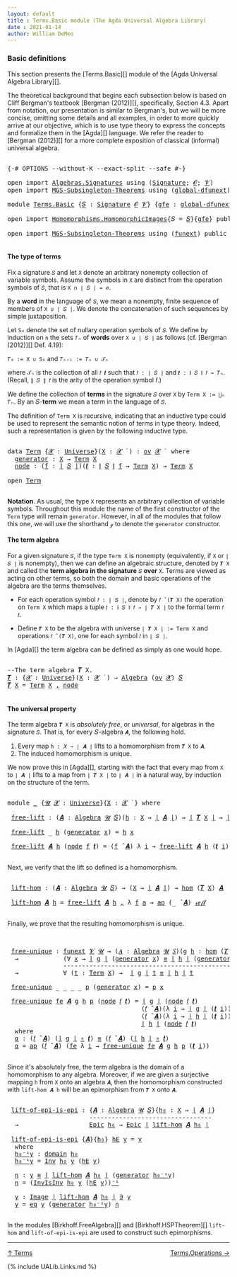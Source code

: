 ```yaml
---
layout: default
title : Terms.Basic module (The Agda Universal Algebra Library)
date : 2021-01-14
author: William DeMeo
---
```


### <a id="basic-definitions">Basic definitions</a>

This section presents the [Terms.Basic][] module of the [Agda Universal Algebra Library][].

The theoretical background that begins each subsection below is based on Cliff Bergman's textbook [Bergman (2012)][], specifically, Section 4.3.  Apart from notation, our presentation is similar to Bergman's, but we will be more concise, omitting some details and all examples, in order to more quickly arrive at our objective, which is to use type theory to express the concepts and formalize them in the [Agda][] language.  We refer the reader to [Bergman (2012)][] for a more complete exposition of classical (informal) universal algebra.

<pre class="Agda">

<a id="833" class="Symbol">{-#</a> <a id="837" class="Keyword">OPTIONS</a> <a id="845" class="Pragma">--without-K</a> <a id="857" class="Pragma">--exact-split</a> <a id="871" class="Pragma">--safe</a> <a id="878" class="Symbol">#-}</a>

<a id="883" class="Keyword">open</a> <a id="888" class="Keyword">import</a> <a id="895" href="Algebras.Signatures.html" class="Module">Algebras.Signatures</a> <a id="915" class="Keyword">using</a> <a id="921" class="Symbol">(</a><a id="922" href="Algebras.Signatures.html#1299" class="Function">Signature</a><a id="931" class="Symbol">;</a> <a id="933" href="Prelude.Preliminaries.html#5600" class="Generalizable">𝓞</a><a id="934" class="Symbol">;</a> <a id="936" href="Universes.html#262" class="Generalizable">𝓥</a><a id="937" class="Symbol">)</a>
<a id="939" class="Keyword">open</a> <a id="944" class="Keyword">import</a> <a id="951" href="MGS-Subsingleton-Theorems.html" class="Module">MGS-Subsingleton-Theorems</a> <a id="977" class="Keyword">using</a> <a id="983" class="Symbol">(</a><a id="984" href="MGS-Subsingleton-Theorems.html#3468" class="Function">global-dfunext</a><a id="998" class="Symbol">)</a>

<a id="1001" class="Keyword">module</a> <a id="1008" href="Terms.Basic.html" class="Module">Terms.Basic</a> <a id="1020" class="Symbol">{</a><a id="1021" href="Terms.Basic.html#1021" class="Bound">𝑆</a> <a id="1023" class="Symbol">:</a> <a id="1025" href="Algebras.Signatures.html#1299" class="Function">Signature</a> <a id="1035" href="Prelude.Preliminaries.html#5600" class="Generalizable">𝓞</a> <a id="1037" href="Universes.html#262" class="Generalizable">𝓥</a><a id="1038" class="Symbol">}</a> <a id="1040" class="Symbol">{</a><a id="1041" href="Terms.Basic.html#1041" class="Bound">gfe</a> <a id="1045" class="Symbol">:</a> <a id="1047" href="MGS-Subsingleton-Theorems.html#3468" class="Function">global-dfunext</a><a id="1061" class="Symbol">}</a> <a id="1063" class="Keyword">where</a>

<a id="1070" class="Keyword">open</a> <a id="1075" class="Keyword">import</a> <a id="1082" href="Homomorphisms.HomomorphicImages.html" class="Module">Homomorphisms.HomomorphicImages</a><a id="1113" class="Symbol">{</a><a id="1114" class="Argument">𝑆</a> <a id="1116" class="Symbol">=</a> <a id="1118" href="Terms.Basic.html#1021" class="Bound">𝑆</a><a id="1119" class="Symbol">}{</a><a id="1121" href="Terms.Basic.html#1041" class="Bound">gfe</a><a id="1124" class="Symbol">}</a> <a id="1126" class="Keyword">public</a>

<a id="1134" class="Keyword">open</a> <a id="1139" class="Keyword">import</a> <a id="1146" href="MGS-Subsingleton-Theorems.html" class="Module">MGS-Subsingleton-Theorems</a> <a id="1172" class="Keyword">using</a> <a id="1178" class="Symbol">(</a><a id="1179" href="MGS-FunExt-from-Univalence.html#393" class="Function">funext</a><a id="1185" class="Symbol">)</a> <a id="1187" class="Keyword">public</a>

</pre>

#### <a id="the-type-of-terms">The type of terms</a>

Fix a signature `𝑆` and let `X` denote an arbitrary nonempty collection of variable symbols. Assume the symbols in `X` are distinct from the operation symbols of `𝑆`, that is `X ∩ ∣ 𝑆 ∣ = ∅`.

By a **word** in the language of `𝑆`, we mean a nonempty, finite sequence of members of `X ∪ ∣ 𝑆 ∣`. We denote the concatenation of such sequences by simple juxtaposition.

Let `S₀` denote the set of nullary operation symbols of `𝑆`. We define by induction on `n` the sets `𝑇ₙ` of **words** over `X ∪ ∣ 𝑆 ∣` as follows (cf. [Bergman (2012)][] Def. 4.19):

`𝑇₀ := X ∪ S₀` and `𝑇ₙ₊₁ := 𝑇ₙ ∪ 𝒯ₙ`

where `𝒯ₙ` is the collection of all `𝑓 𝒕` such that `𝑓 : ∣ 𝑆 ∣` and `𝒕 : ∥ 𝑆 ∥ 𝑓 → 𝑇ₙ`. (Recall, `∥ 𝑆 ∥ 𝑓` is the arity of the operation symbol 𝑓.)

We define the collection of **terms** in the signature `𝑆` over `X` by `Term X := ⋃ₙ 𝑇ₙ`. By an 𝑆-**term** we mean a term in the language of `𝑆`.

The definition of `Term X` is recursive, indicating that an inductive type could be used to represent the semantic notion of terms in type theory. Indeed, such a representation is given by the following inductive type.

<pre class="Agda">

<a id="2378" class="Keyword">data</a> <a id="Term"></a><a id="2383" href="Terms.Basic.html#2383" class="Datatype">Term</a> <a id="2388" class="Symbol">{</a><a id="2389" href="Terms.Basic.html#2389" class="Bound">𝓧</a> <a id="2391" class="Symbol">:</a> <a id="2393" href="Agda.Primitive.html#423" class="Function">Universe</a><a id="2401" class="Symbol">}(</a><a id="2403" href="Terms.Basic.html#2403" class="Bound">X</a> <a id="2405" class="Symbol">:</a> <a id="2407" href="Terms.Basic.html#2389" class="Bound">𝓧</a> <a id="2409" href="Universes.html#403" class="Function Operator">̇</a> <a id="2411" class="Symbol">)</a> <a id="2413" class="Symbol">:</a> <a id="2415" href="Algebras.Products.html#1918" class="Function">ov</a> <a id="2418" href="Terms.Basic.html#2389" class="Bound">𝓧</a> <a id="2420" href="Universes.html#403" class="Function Operator">̇</a>  <a id="2423" class="Keyword">where</a>
  <a id="Term.generator"></a><a id="2431" href="Terms.Basic.html#2431" class="InductiveConstructor">generator</a> <a id="2441" class="Symbol">:</a> <a id="2443" href="Terms.Basic.html#2403" class="Bound">X</a> <a id="2445" class="Symbol">→</a> <a id="2447" href="Terms.Basic.html#2383" class="Datatype">Term</a> <a id="2452" href="Terms.Basic.html#2403" class="Bound">X</a>
  <a id="Term.node"></a><a id="2456" href="Terms.Basic.html#2456" class="InductiveConstructor">node</a> <a id="2461" class="Symbol">:</a> <a id="2463" class="Symbol">(</a><a id="2464" href="Terms.Basic.html#2464" class="Bound">f</a> <a id="2466" class="Symbol">:</a> <a id="2468" href="Prelude.Preliminaries.html#13569" class="Function Operator">∣</a> <a id="2470" href="Terms.Basic.html#1021" class="Bound">𝑆</a> <a id="2472" href="Prelude.Preliminaries.html#13569" class="Function Operator">∣</a><a id="2473" class="Symbol">)(</a><a id="2475" href="Terms.Basic.html#2475" class="Bound">𝒕</a> <a id="2477" class="Symbol">:</a> <a id="2479" href="Prelude.Preliminaries.html#13647" class="Function Operator">∥</a> <a id="2481" href="Terms.Basic.html#1021" class="Bound">𝑆</a> <a id="2483" href="Prelude.Preliminaries.html#13647" class="Function Operator">∥</a> <a id="2485" href="Terms.Basic.html#2464" class="Bound">f</a> <a id="2487" class="Symbol">→</a> <a id="2489" href="Terms.Basic.html#2383" class="Datatype">Term</a> <a id="2494" href="Terms.Basic.html#2403" class="Bound">X</a><a id="2495" class="Symbol">)</a> <a id="2497" class="Symbol">→</a> <a id="2499" href="Terms.Basic.html#2383" class="Datatype">Term</a> <a id="2504" href="Terms.Basic.html#2403" class="Bound">X</a>

<a id="2507" class="Keyword">open</a> <a id="2512" href="Terms.Basic.html#2383" class="Module">Term</a>

</pre>

**Notation**. As usual, the type `X` represents an arbitrary collection of variable symbols. Throughout this module the name of the first constructor of the `Term` type will remain `generator`. However, in all of the modules that follow this one, we will use the shorthand `ℊ` to denote the `generator` constructor.



#### <a id="the-term-algebra">The term algebra</a>

For a given signature `𝑆`, if the type `Term X` is nonempty (equivalently, if `X` or `∣ 𝑆 ∣` is nonempty), then we can define an algebraic structure, denoted by `𝑻 X` and called the **term algebra in the signature** `𝑆` **over** `X`.  Terms are viewed as acting on other terms, so both the domain and basic operations of the algebra are the terms themselves.

* For each operation symbol `𝑓 : ∣ 𝑆 ∣`, denote by `𝑓 ̂ (𝑻 X)` the operation on `Term X` which maps a tuple `𝑡 : ∥ 𝑆 ∥ 𝑓 → ∣ 𝑻 X ∣` to the formal term `𝑓 𝑡`.

* Define `𝑻 X` to be the algebra with universe `∣ 𝑻 X ∣ := Term X` and operations `𝑓 ̂ (𝑻 X)`, one for each symbol `𝑓` in `∣ 𝑆 ∣`.

In [Agda][] the term algebra can be defined as simply as one would hope.

<pre class="Agda">

<a id="3640" class="Comment">--The term algebra 𝑻 X.</a>
<a id="𝑻"></a><a id="3664" href="Terms.Basic.html#3664" class="Function">𝑻</a> <a id="3666" class="Symbol">:</a> <a id="3668" class="Symbol">{</a><a id="3669" href="Terms.Basic.html#3669" class="Bound">𝓧</a> <a id="3671" class="Symbol">:</a> <a id="3673" href="Agda.Primitive.html#423" class="Function">Universe</a><a id="3681" class="Symbol">}(</a><a id="3683" href="Terms.Basic.html#3683" class="Bound">X</a> <a id="3685" class="Symbol">:</a> <a id="3687" href="Terms.Basic.html#3669" class="Bound">𝓧</a> <a id="3689" href="Universes.html#403" class="Function Operator">̇</a> <a id="3691" class="Symbol">)</a> <a id="3693" class="Symbol">→</a> <a id="3695" href="Algebras.Algebras.html#694" class="Function">Algebra</a> <a id="3703" class="Symbol">(</a><a id="3704" href="Algebras.Products.html#1918" class="Function">ov</a> <a id="3707" href="Terms.Basic.html#3669" class="Bound">𝓧</a><a id="3708" class="Symbol">)</a> <a id="3710" href="Terms.Basic.html#1021" class="Bound">𝑆</a>
<a id="3712" href="Terms.Basic.html#3664" class="Function">𝑻</a> <a id="3714" href="Terms.Basic.html#3714" class="Bound">X</a> <a id="3716" class="Symbol">=</a> <a id="3718" href="Terms.Basic.html#2383" class="Datatype">Term</a> <a id="3723" href="Terms.Basic.html#3714" class="Bound">X</a> <a id="3725" href="Prelude.Preliminaries.html#14564" class="InductiveConstructor Operator">,</a> <a id="3727" href="Terms.Basic.html#2456" class="InductiveConstructor">node</a>

</pre>



#### <a id="the-universal-property">The universal property</a>

The term algebra `𝑻 X` is *absolutely free*, or *universal*, for algebras in the signature `𝑆`. That is, for every 𝑆-algebra `𝑨`, the following hold.

1.  Every map `h : 𝑋 → ∣ 𝑨 ∣` lifts to a homomorphism from `𝑻 X` to `𝑨`.
2.  The induced homomorphism is unique.

We now prove this in [Agda][], starting with the fact that every map from `X` to `∣ 𝑨 ∣` lifts to a map from `∣ 𝑻 X ∣` to `∣ 𝑨 ∣` in a natural way, by induction on the structure of the term.

<pre class="Agda">

<a id="4282" class="Keyword">module</a> <a id="4289" href="Terms.Basic.html#4289" class="Module">_</a> <a id="4291" class="Symbol">{</a><a id="4292" href="Terms.Basic.html#4292" class="Bound">𝓤</a> <a id="4294" href="Terms.Basic.html#4294" class="Bound">𝓧</a> <a id="4296" class="Symbol">:</a> <a id="4298" href="Agda.Primitive.html#423" class="Function">Universe</a><a id="4306" class="Symbol">}{</a><a id="4308" href="Terms.Basic.html#4308" class="Bound">X</a> <a id="4310" class="Symbol">:</a> <a id="4312" href="Terms.Basic.html#4294" class="Bound">𝓧</a> <a id="4314" href="Universes.html#403" class="Function Operator">̇</a> <a id="4316" class="Symbol">}</a> <a id="4318" class="Keyword">where</a>

 <a id="4326" href="Terms.Basic.html#4326" class="Function">free-lift</a> <a id="4336" class="Symbol">:</a> <a id="4338" class="Symbol">(</a><a id="4339" href="Terms.Basic.html#4339" class="Bound">𝑨</a> <a id="4341" class="Symbol">:</a> <a id="4343" href="Algebras.Algebras.html#694" class="Function">Algebra</a> <a id="4351" href="Terms.Basic.html#4292" class="Bound">𝓤</a> <a id="4353" href="Terms.Basic.html#1021" class="Bound">𝑆</a><a id="4354" class="Symbol">)(</a><a id="4356" href="Terms.Basic.html#4356" class="Bound">h</a> <a id="4358" class="Symbol">:</a> <a id="4360" href="Terms.Basic.html#4308" class="Bound">X</a> <a id="4362" class="Symbol">→</a> <a id="4364" href="Prelude.Preliminaries.html#13569" class="Function Operator">∣</a> <a id="4366" href="Terms.Basic.html#4339" class="Bound">𝑨</a> <a id="4368" href="Prelude.Preliminaries.html#13569" class="Function Operator">∣</a><a id="4369" class="Symbol">)</a> <a id="4371" class="Symbol">→</a> <a id="4373" href="Prelude.Preliminaries.html#13569" class="Function Operator">∣</a> <a id="4375" href="Terms.Basic.html#3664" class="Function">𝑻</a> <a id="4377" href="Terms.Basic.html#4308" class="Bound">X</a> <a id="4379" href="Prelude.Preliminaries.html#13569" class="Function Operator">∣</a> <a id="4381" class="Symbol">→</a> <a id="4383" href="Prelude.Preliminaries.html#13569" class="Function Operator">∣</a> <a id="4385" href="Terms.Basic.html#4339" class="Bound">𝑨</a> <a id="4387" href="Prelude.Preliminaries.html#13569" class="Function Operator">∣</a>

 <a id="4391" href="Terms.Basic.html#4326" class="Function">free-lift</a> <a id="4401" class="Symbol">_</a> <a id="4403" href="Terms.Basic.html#4403" class="Bound">h</a> <a id="4405" class="Symbol">(</a><a id="4406" href="Terms.Basic.html#2431" class="InductiveConstructor">generator</a> <a id="4416" href="Terms.Basic.html#4416" class="Bound">x</a><a id="4417" class="Symbol">)</a> <a id="4419" class="Symbol">=</a> <a id="4421" href="Terms.Basic.html#4403" class="Bound">h</a> <a id="4423" href="Terms.Basic.html#4416" class="Bound">x</a>

 <a id="4427" href="Terms.Basic.html#4326" class="Function">free-lift</a> <a id="4437" href="Terms.Basic.html#4437" class="Bound">𝑨</a> <a id="4439" href="Terms.Basic.html#4439" class="Bound">h</a> <a id="4441" class="Symbol">(</a><a id="4442" href="Terms.Basic.html#2456" class="InductiveConstructor">node</a> <a id="4447" href="Terms.Basic.html#4447" class="Bound">f</a> <a id="4449" href="Terms.Basic.html#4449" class="Bound">𝒕</a><a id="4450" class="Symbol">)</a> <a id="4452" class="Symbol">=</a> <a id="4454" class="Symbol">(</a><a id="4455" href="Terms.Basic.html#4447" class="Bound">f</a> <a id="4457" href="Algebras.Algebras.html#2997" class="Function Operator">̂</a> <a id="4459" href="Terms.Basic.html#4437" class="Bound">𝑨</a><a id="4460" class="Symbol">)</a> <a id="4462" class="Symbol">λ</a> <a id="4464" href="Terms.Basic.html#4464" class="Bound">i</a> <a id="4466" class="Symbol">→</a> <a id="4468" href="Terms.Basic.html#4326" class="Function">free-lift</a> <a id="4478" href="Terms.Basic.html#4437" class="Bound">𝑨</a> <a id="4480" href="Terms.Basic.html#4439" class="Bound">h</a> <a id="4482" class="Symbol">(</a><a id="4483" href="Terms.Basic.html#4449" class="Bound">𝒕</a> <a id="4485" href="Terms.Basic.html#4464" class="Bound">i</a><a id="4486" class="Symbol">)</a>

</pre>

Next, we verify that the lift so defined is a homomorphism.

<pre class="Agda">

 <a id="4577" href="Terms.Basic.html#4577" class="Function">lift-hom</a> <a id="4586" class="Symbol">:</a> <a id="4588" class="Symbol">(</a><a id="4589" href="Terms.Basic.html#4589" class="Bound">𝑨</a> <a id="4591" class="Symbol">:</a> <a id="4593" href="Algebras.Algebras.html#694" class="Function">Algebra</a> <a id="4601" href="Terms.Basic.html#4292" class="Bound">𝓤</a> <a id="4603" href="Terms.Basic.html#1021" class="Bound">𝑆</a><a id="4604" class="Symbol">)</a> <a id="4606" class="Symbol">→</a> <a id="4608" class="Symbol">(</a><a id="4609" href="Terms.Basic.html#4308" class="Bound">X</a> <a id="4611" class="Symbol">→</a> <a id="4613" href="Prelude.Preliminaries.html#13569" class="Function Operator">∣</a> <a id="4615" href="Terms.Basic.html#4589" class="Bound">𝑨</a> <a id="4617" href="Prelude.Preliminaries.html#13569" class="Function Operator">∣</a><a id="4618" class="Symbol">)</a> <a id="4620" class="Symbol">→</a> <a id="4622" href="Homomorphisms.Basic.html#2343" class="Function">hom</a> <a id="4626" class="Symbol">(</a><a id="4627" href="Terms.Basic.html#3664" class="Function">𝑻</a> <a id="4629" href="Terms.Basic.html#4308" class="Bound">X</a><a id="4630" class="Symbol">)</a> <a id="4632" href="Terms.Basic.html#4589" class="Bound">𝑨</a>

 <a id="4636" href="Terms.Basic.html#4577" class="Function">lift-hom</a> <a id="4645" href="Terms.Basic.html#4645" class="Bound">𝑨</a> <a id="4647" href="Terms.Basic.html#4647" class="Bound">h</a> <a id="4649" class="Symbol">=</a> <a id="4651" href="Terms.Basic.html#4326" class="Function">free-lift</a> <a id="4661" href="Terms.Basic.html#4645" class="Bound">𝑨</a> <a id="4663" href="Terms.Basic.html#4647" class="Bound">h</a> <a id="4665" href="Prelude.Preliminaries.html#14564" class="InductiveConstructor Operator">,</a> <a id="4667" class="Symbol">λ</a> <a id="4669" href="Terms.Basic.html#4669" class="Bound">f</a> <a id="4671" href="Terms.Basic.html#4671" class="Bound">a</a> <a id="4673" class="Symbol">→</a> <a id="4675" href="MGS-MLTT.html#6613" class="Function">ap</a> <a id="4678" class="Symbol">(_</a> <a id="4681" href="Algebras.Algebras.html#2997" class="Function Operator">̂</a> <a id="4683" href="Terms.Basic.html#4645" class="Bound">𝑨</a><a id="4684" class="Symbol">)</a> <a id="4686" href="Prelude.Inverses.html#634" class="InductiveConstructor">𝓇ℯ𝒻𝓁</a>

</pre>

Finally, we prove that the resulting homomorphism is unique.

<pre class="Agda">


 <a id="4782" href="Terms.Basic.html#4782" class="Function">free-unique</a> <a id="4794" class="Symbol">:</a> <a id="4796" href="MGS-FunExt-from-Univalence.html#393" class="Function">funext</a> <a id="4803" href="Terms.Basic.html#1037" class="Bound">𝓥</a> <a id="4805" href="Terms.Basic.html#4292" class="Bound">𝓤</a> <a id="4807" class="Symbol">→</a> <a id="4809" class="Symbol">(</a><a id="4810" href="Terms.Basic.html#4810" class="Bound">𝑨</a> <a id="4812" class="Symbol">:</a> <a id="4814" href="Algebras.Algebras.html#694" class="Function">Algebra</a> <a id="4822" href="Terms.Basic.html#4292" class="Bound">𝓤</a> <a id="4824" href="Terms.Basic.html#1021" class="Bound">𝑆</a><a id="4825" class="Symbol">)(</a><a id="4827" href="Terms.Basic.html#4827" class="Bound">g</a> <a id="4829" href="Terms.Basic.html#4829" class="Bound">h</a> <a id="4831" class="Symbol">:</a> <a id="4833" href="Homomorphisms.Basic.html#2343" class="Function">hom</a> <a id="4837" class="Symbol">(</a><a id="4838" href="Terms.Basic.html#3664" class="Function">𝑻</a> <a id="4840" href="Terms.Basic.html#4308" class="Bound">X</a><a id="4841" class="Symbol">)</a> <a id="4843" href="Terms.Basic.html#4810" class="Bound">𝑨</a><a id="4844" class="Symbol">)</a>
  <a id="4848" class="Symbol">→</a>            <a id="4861" class="Symbol">(∀</a> <a id="4864" href="Terms.Basic.html#4864" class="Bound">x</a> <a id="4866" class="Symbol">→</a> <a id="4868" href="Prelude.Preliminaries.html#13569" class="Function Operator">∣</a> <a id="4870" href="Terms.Basic.html#4827" class="Bound">g</a> <a id="4872" href="Prelude.Preliminaries.html#13569" class="Function Operator">∣</a> <a id="4874" class="Symbol">(</a><a id="4875" href="Terms.Basic.html#2431" class="InductiveConstructor">generator</a> <a id="4885" href="Terms.Basic.html#4864" class="Bound">x</a><a id="4886" class="Symbol">)</a> <a id="4888" href="Prelude.Inverses.html#620" class="Datatype Operator">≡</a> <a id="4890" href="Prelude.Preliminaries.html#13569" class="Function Operator">∣</a> <a id="4892" href="Terms.Basic.html#4829" class="Bound">h</a> <a id="4894" href="Prelude.Preliminaries.html#13569" class="Function Operator">∣</a> <a id="4896" class="Symbol">(</a><a id="4897" href="Terms.Basic.html#2431" class="InductiveConstructor">generator</a> <a id="4907" href="Terms.Basic.html#4864" class="Bound">x</a><a id="4908" class="Symbol">))</a>
               <a id="4926" class="Comment">-------------------------------------------------</a>
  <a id="4978" class="Symbol">→</a>            <a id="4991" class="Symbol">∀</a> <a id="4993" class="Symbol">(</a><a id="4994" href="Terms.Basic.html#4994" class="Bound">t</a> <a id="4996" class="Symbol">:</a> <a id="4998" href="Terms.Basic.html#2383" class="Datatype">Term</a> <a id="5003" href="Terms.Basic.html#4308" class="Bound">X</a><a id="5004" class="Symbol">)</a> <a id="5006" class="Symbol">→</a>  <a id="5009" href="Prelude.Preliminaries.html#13569" class="Function Operator">∣</a> <a id="5011" href="Terms.Basic.html#4827" class="Bound">g</a> <a id="5013" href="Prelude.Preliminaries.html#13569" class="Function Operator">∣</a> <a id="5015" href="Terms.Basic.html#4994" class="Bound">t</a> <a id="5017" href="Prelude.Inverses.html#620" class="Datatype Operator">≡</a> <a id="5019" href="Prelude.Preliminaries.html#13569" class="Function Operator">∣</a> <a id="5021" href="Terms.Basic.html#4829" class="Bound">h</a> <a id="5023" href="Prelude.Preliminaries.html#13569" class="Function Operator">∣</a> <a id="5025" href="Terms.Basic.html#4994" class="Bound">t</a>

 <a id="5029" href="Terms.Basic.html#4782" class="Function">free-unique</a> <a id="5041" class="Symbol">_</a> <a id="5043" class="Symbol">_</a> <a id="5045" class="Symbol">_</a> <a id="5047" class="Symbol">_</a> <a id="5049" href="Terms.Basic.html#5049" class="Bound">p</a> <a id="5051" class="Symbol">(</a><a id="5052" href="Terms.Basic.html#2431" class="InductiveConstructor">generator</a> <a id="5062" href="Terms.Basic.html#5062" class="Bound">x</a><a id="5063" class="Symbol">)</a> <a id="5065" class="Symbol">=</a> <a id="5067" href="Terms.Basic.html#5049" class="Bound">p</a> <a id="5069" href="Terms.Basic.html#5062" class="Bound">x</a>

 <a id="5073" href="Terms.Basic.html#4782" class="Function">free-unique</a> <a id="5085" href="Terms.Basic.html#5085" class="Bound">fe</a> <a id="5088" href="Terms.Basic.html#5088" class="Bound">𝑨</a> <a id="5090" href="Terms.Basic.html#5090" class="Bound">g</a> <a id="5092" href="Terms.Basic.html#5092" class="Bound">h</a> <a id="5094" href="Terms.Basic.html#5094" class="Bound">p</a> <a id="5096" class="Symbol">(</a><a id="5097" href="Terms.Basic.html#2456" class="InductiveConstructor">node</a> <a id="5102" href="Terms.Basic.html#5102" class="Bound">𝑓</a> <a id="5104" href="Terms.Basic.html#5104" class="Bound">𝒕</a><a id="5105" class="Symbol">)</a> <a id="5107" class="Symbol">=</a> <a id="5109" href="Prelude.Preliminaries.html#13569" class="Function Operator">∣</a> <a id="5111" href="Terms.Basic.html#5090" class="Bound">g</a> <a id="5113" href="Prelude.Preliminaries.html#13569" class="Function Operator">∣</a> <a id="5115" class="Symbol">(</a><a id="5116" href="Terms.Basic.html#2456" class="InductiveConstructor">node</a> <a id="5121" href="Terms.Basic.html#5102" class="Bound">𝑓</a> <a id="5123" href="Terms.Basic.html#5104" class="Bound">𝒕</a><a id="5124" class="Symbol">)</a>            <a id="5137" href="MGS-MLTT.html#5997" class="Function Operator">≡⟨</a> <a id="5140" href="Prelude.Preliminaries.html#13647" class="Function Operator">∥</a> <a id="5142" href="Terms.Basic.html#5090" class="Bound">g</a> <a id="5144" href="Prelude.Preliminaries.html#13647" class="Function Operator">∥</a> <a id="5146" href="Terms.Basic.html#5102" class="Bound">𝑓</a> <a id="5148" href="Terms.Basic.html#5104" class="Bound">𝒕</a> <a id="5150" href="MGS-MLTT.html#5997" class="Function Operator">⟩</a>
                                    <a id="5188" class="Symbol">(</a><a id="5189" href="Terms.Basic.html#5102" class="Bound">𝑓</a> <a id="5191" href="Algebras.Algebras.html#2997" class="Function Operator">̂</a> <a id="5193" href="Terms.Basic.html#5088" class="Bound">𝑨</a><a id="5194" class="Symbol">)(λ</a> <a id="5198" href="Terms.Basic.html#5198" class="Bound">i</a> <a id="5200" class="Symbol">→</a> <a id="5202" href="Prelude.Preliminaries.html#13569" class="Function Operator">∣</a> <a id="5204" href="Terms.Basic.html#5090" class="Bound">g</a> <a id="5206" href="Prelude.Preliminaries.html#13569" class="Function Operator">∣</a> <a id="5208" class="Symbol">(</a><a id="5209" href="Terms.Basic.html#5104" class="Bound">𝒕</a> <a id="5211" href="Terms.Basic.html#5198" class="Bound">i</a><a id="5212" class="Symbol">))</a>   <a id="5217" href="MGS-MLTT.html#5997" class="Function Operator">≡⟨</a> <a id="5220" href="Terms.Basic.html#5384" class="Function">α</a> <a id="5222" href="MGS-MLTT.html#5997" class="Function Operator">⟩</a>
                                    <a id="5260" class="Symbol">(</a><a id="5261" href="Terms.Basic.html#5102" class="Bound">𝑓</a> <a id="5263" href="Algebras.Algebras.html#2997" class="Function Operator">̂</a> <a id="5265" href="Terms.Basic.html#5088" class="Bound">𝑨</a><a id="5266" class="Symbol">)(λ</a> <a id="5270" href="Terms.Basic.html#5270" class="Bound">i</a> <a id="5272" class="Symbol">→</a> <a id="5274" href="Prelude.Preliminaries.html#13569" class="Function Operator">∣</a> <a id="5276" href="Terms.Basic.html#5092" class="Bound">h</a> <a id="5278" href="Prelude.Preliminaries.html#13569" class="Function Operator">∣</a> <a id="5280" class="Symbol">(</a><a id="5281" href="Terms.Basic.html#5104" class="Bound">𝒕</a> <a id="5283" href="Terms.Basic.html#5270" class="Bound">i</a><a id="5284" class="Symbol">))</a>   <a id="5289" href="MGS-MLTT.html#5997" class="Function Operator">≡⟨</a> <a id="5292" class="Symbol">(</a><a id="5293" href="Prelude.Preliminaries.html#13647" class="Function Operator">∥</a> <a id="5295" href="Terms.Basic.html#5092" class="Bound">h</a> <a id="5297" href="Prelude.Preliminaries.html#13647" class="Function Operator">∥</a> <a id="5299" href="Terms.Basic.html#5102" class="Bound">𝑓</a> <a id="5301" href="Terms.Basic.html#5104" class="Bound">𝒕</a><a id="5302" class="Symbol">)</a><a id="5303" href="MGS-MLTT.html#6125" class="Function Operator">⁻¹</a> <a id="5306" href="MGS-MLTT.html#5997" class="Function Operator">⟩</a>
                                    <a id="5344" href="Prelude.Preliminaries.html#13569" class="Function Operator">∣</a> <a id="5346" href="Terms.Basic.html#5092" class="Bound">h</a> <a id="5348" href="Prelude.Preliminaries.html#13569" class="Function Operator">∣</a> <a id="5350" class="Symbol">(</a><a id="5351" href="Terms.Basic.html#2456" class="InductiveConstructor">node</a> <a id="5356" href="Terms.Basic.html#5102" class="Bound">𝑓</a> <a id="5358" href="Terms.Basic.html#5104" class="Bound">𝒕</a><a id="5359" class="Symbol">)</a>            <a id="5372" href="MGS-MLTT.html#6079" class="Function Operator">∎</a>
  <a id="5376" class="Keyword">where</a>
  <a id="5384" href="Terms.Basic.html#5384" class="Function">α</a> <a id="5386" class="Symbol">:</a> <a id="5388" class="Symbol">(</a><a id="5389" href="Terms.Basic.html#5102" class="Bound">𝑓</a> <a id="5391" href="Algebras.Algebras.html#2997" class="Function Operator">̂</a> <a id="5393" href="Terms.Basic.html#5088" class="Bound">𝑨</a><a id="5394" class="Symbol">)</a> <a id="5396" class="Symbol">(</a><a id="5397" href="Prelude.Preliminaries.html#13569" class="Function Operator">∣</a> <a id="5399" href="Terms.Basic.html#5090" class="Bound">g</a> <a id="5401" href="Prelude.Preliminaries.html#13569" class="Function Operator">∣</a> <a id="5403" href="MGS-MLTT.html#3813" class="Function Operator">∘</a> <a id="5405" href="Terms.Basic.html#5104" class="Bound">𝒕</a><a id="5406" class="Symbol">)</a> <a id="5408" href="Prelude.Inverses.html#620" class="Datatype Operator">≡</a> <a id="5410" class="Symbol">(</a><a id="5411" href="Terms.Basic.html#5102" class="Bound">𝑓</a> <a id="5413" href="Algebras.Algebras.html#2997" class="Function Operator">̂</a> <a id="5415" href="Terms.Basic.html#5088" class="Bound">𝑨</a><a id="5416" class="Symbol">)</a> <a id="5418" class="Symbol">(</a><a id="5419" href="Prelude.Preliminaries.html#13569" class="Function Operator">∣</a> <a id="5421" href="Terms.Basic.html#5092" class="Bound">h</a> <a id="5423" href="Prelude.Preliminaries.html#13569" class="Function Operator">∣</a> <a id="5425" href="MGS-MLTT.html#3813" class="Function Operator">∘</a> <a id="5427" href="Terms.Basic.html#5104" class="Bound">𝒕</a><a id="5428" class="Symbol">)</a>
  <a id="5432" href="Terms.Basic.html#5384" class="Function">α</a> <a id="5434" class="Symbol">=</a> <a id="5436" href="MGS-MLTT.html#6613" class="Function">ap</a> <a id="5439" class="Symbol">(</a><a id="5440" href="Terms.Basic.html#5102" class="Bound">𝑓</a> <a id="5442" href="Algebras.Algebras.html#2997" class="Function Operator">̂</a> <a id="5444" href="Terms.Basic.html#5088" class="Bound">𝑨</a><a id="5445" class="Symbol">)</a> <a id="5447" class="Symbol">(</a><a id="5448" href="Terms.Basic.html#5085" class="Bound">fe</a> <a id="5451" class="Symbol">λ</a> <a id="5453" href="Terms.Basic.html#5453" class="Bound">i</a> <a id="5455" class="Symbol">→</a> <a id="5457" href="Terms.Basic.html#4782" class="Function">free-unique</a> <a id="5469" href="Terms.Basic.html#5085" class="Bound">fe</a> <a id="5472" href="Terms.Basic.html#5088" class="Bound">𝑨</a> <a id="5474" href="Terms.Basic.html#5090" class="Bound">g</a> <a id="5476" href="Terms.Basic.html#5092" class="Bound">h</a> <a id="5478" href="Terms.Basic.html#5094" class="Bound">p</a> <a id="5480" class="Symbol">(</a><a id="5481" href="Terms.Basic.html#5104" class="Bound">𝒕</a> <a id="5483" href="Terms.Basic.html#5453" class="Bound">i</a><a id="5484" class="Symbol">))</a>

</pre>

Since it's absolutely free, the term algebra is the domain of a homomorphism to any algebra. Moreover, if we are given a surjective mapping `h` from `X` onto an algebra `𝑨`, then the homomorphism constructed with `lift-hom 𝑨 h` will be an epimorphism from `𝑻 X` onto `𝑨`.

<pre class="Agda">

 <a id="5788" href="Terms.Basic.html#5788" class="Function">lift-of-epi-is-epi</a> <a id="5807" class="Symbol">:</a> <a id="5809" class="Symbol">{</a><a id="5810" href="Terms.Basic.html#5810" class="Bound">𝑨</a> <a id="5812" class="Symbol">:</a> <a id="5814" href="Algebras.Algebras.html#694" class="Function">Algebra</a> <a id="5822" href="Terms.Basic.html#4292" class="Bound">𝓤</a> <a id="5824" href="Terms.Basic.html#1021" class="Bound">𝑆</a><a id="5825" class="Symbol">}{</a><a id="5827" href="Terms.Basic.html#5827" class="Bound">h₀</a> <a id="5830" class="Symbol">:</a> <a id="5832" href="Terms.Basic.html#4308" class="Bound">X</a> <a id="5834" class="Symbol">→</a> <a id="5836" href="Prelude.Preliminaries.html#13569" class="Function Operator">∣</a> <a id="5838" href="Terms.Basic.html#5810" class="Bound">𝑨</a> <a id="5840" href="Prelude.Preliminaries.html#13569" class="Function Operator">∣</a><a id="5841" class="Symbol">}</a>
                      <a id="5865" class="Comment">---------------------------------</a>
  <a id="5901" class="Symbol">→</a>                   <a id="5921" href="Prelude.Inverses.html#2632" class="Function">Epic</a> <a id="5926" href="Terms.Basic.html#5827" class="Bound">h₀</a> <a id="5929" class="Symbol">→</a> <a id="5931" href="Prelude.Inverses.html#2632" class="Function">Epic</a> <a id="5936" href="Prelude.Preliminaries.html#13569" class="Function Operator">∣</a> <a id="5938" href="Terms.Basic.html#4577" class="Function">lift-hom</a> <a id="5947" href="Terms.Basic.html#5810" class="Bound">𝑨</a> <a id="5949" href="Terms.Basic.html#5827" class="Bound">h₀</a> <a id="5952" href="Prelude.Preliminaries.html#13569" class="Function Operator">∣</a>

 <a id="5956" href="Terms.Basic.html#5788" class="Function">lift-of-epi-is-epi</a> <a id="5975" class="Symbol">{</a><a id="5976" href="Terms.Basic.html#5976" class="Bound">𝑨</a><a id="5977" class="Symbol">}{</a><a id="5979" href="Terms.Basic.html#5979" class="Bound">h₀</a><a id="5981" class="Symbol">}</a> <a id="5983" href="Terms.Basic.html#5983" class="Bound">hE</a> <a id="5986" href="Terms.Basic.html#5986" class="Bound">y</a> <a id="5988" class="Symbol">=</a> <a id="5990" href="Terms.Basic.html#6127" class="Function">γ</a>
  <a id="5994" class="Keyword">where</a>
  <a id="6002" href="Terms.Basic.html#6002" class="Function">h₀⁻¹y</a> <a id="6008" class="Symbol">:</a> <a id="6010" href="MGS-MLTT.html#3944" class="Function">domain</a> <a id="6017" href="Terms.Basic.html#5979" class="Bound">h₀</a>
  <a id="6022" href="Terms.Basic.html#6002" class="Function">h₀⁻¹y</a> <a id="6028" class="Symbol">=</a> <a id="6030" href="Prelude.Inverses.html#1948" class="Function">Inv</a> <a id="6034" href="Terms.Basic.html#5979" class="Bound">h₀</a> <a id="6037" href="Terms.Basic.html#5986" class="Bound">y</a> <a id="6039" class="Symbol">(</a><a id="6040" href="Terms.Basic.html#5983" class="Bound">hE</a> <a id="6043" href="Terms.Basic.html#5986" class="Bound">y</a><a id="6044" class="Symbol">)</a>

  <a id="6049" href="Terms.Basic.html#6049" class="Function">η</a> <a id="6051" class="Symbol">:</a> <a id="6053" href="Terms.Basic.html#5986" class="Bound">y</a> <a id="6055" href="Prelude.Inverses.html#620" class="Datatype Operator">≡</a> <a id="6057" href="Prelude.Preliminaries.html#13569" class="Function Operator">∣</a> <a id="6059" href="Terms.Basic.html#4577" class="Function">lift-hom</a> <a id="6068" href="Terms.Basic.html#5976" class="Bound">𝑨</a> <a id="6070" href="Terms.Basic.html#5979" class="Bound">h₀</a> <a id="6073" href="Prelude.Preliminaries.html#13569" class="Function Operator">∣</a> <a id="6075" class="Symbol">(</a><a id="6076" href="Terms.Basic.html#2431" class="InductiveConstructor">generator</a> <a id="6086" href="Terms.Basic.html#6002" class="Function">h₀⁻¹y</a><a id="6091" class="Symbol">)</a>
  <a id="6095" href="Terms.Basic.html#6049" class="Function">η</a> <a id="6097" class="Symbol">=</a> <a id="6099" class="Symbol">(</a><a id="6100" href="Prelude.Inverses.html#2167" class="Function">InvIsInv</a> <a id="6109" href="Terms.Basic.html#5979" class="Bound">h₀</a> <a id="6112" href="Terms.Basic.html#5986" class="Bound">y</a> <a id="6114" class="Symbol">(</a><a id="6115" href="Terms.Basic.html#5983" class="Bound">hE</a> <a id="6118" href="Terms.Basic.html#5986" class="Bound">y</a><a id="6119" class="Symbol">))</a><a id="6121" href="MGS-MLTT.html#6125" class="Function Operator">⁻¹</a>

  <a id="6127" href="Terms.Basic.html#6127" class="Function">γ</a> <a id="6129" class="Symbol">:</a> <a id="6131" href="Prelude.Inverses.html#1087" class="Datatype Operator">Image</a> <a id="6137" href="Prelude.Preliminaries.html#13569" class="Function Operator">∣</a> <a id="6139" href="Terms.Basic.html#4577" class="Function">lift-hom</a> <a id="6148" href="Terms.Basic.html#5976" class="Bound">𝑨</a> <a id="6150" href="Terms.Basic.html#5979" class="Bound">h₀</a> <a id="6153" href="Prelude.Preliminaries.html#13569" class="Function Operator">∣</a> <a id="6155" href="Prelude.Inverses.html#1087" class="Datatype Operator">∋</a> <a id="6157" href="Terms.Basic.html#5986" class="Bound">y</a>
  <a id="6161" href="Terms.Basic.html#6127" class="Function">γ</a> <a id="6163" class="Symbol">=</a> <a id="6165" href="Prelude.Inverses.html#1183" class="InductiveConstructor">eq</a> <a id="6168" href="Terms.Basic.html#5986" class="Bound">y</a> <a id="6170" class="Symbol">(</a><a id="6171" href="Terms.Basic.html#2431" class="InductiveConstructor">generator</a> <a id="6181" href="Terms.Basic.html#6002" class="Function">h₀⁻¹y</a><a id="6186" class="Symbol">)</a> <a id="6188" href="Terms.Basic.html#6049" class="Function">η</a>

</pre>


In the modules [Birkhoff.FreeAlgebra][] and [Birkhoff.HSPTheorem][] `lift-hom` and `lift-of-epi-is-epi` are used to construct such epimorphisms.


--------------------------------------

[↑ Terms](Terms.html)
<span style="float:right;">[Terms.Operations →](Terms.Operations.html)</span>

{% include UALib.Links.md %}
